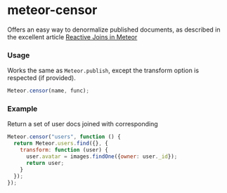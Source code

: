 # meteor-censor

Offers an easy way to denormalize published documents, as described in the excellent article [Reactive Joins in Meteor](https://www.discovermeteor.com/blog/reactive-joins-in-meteor/)

### Usage
Works the same as `Meteor.publish`, except the transform option is respected (if provided).

```javascript
Meteor.censor(name, func);
```

### Example
Return a set of user docs joined with corresponding 

```javascript
Meteor.censor("users", function () {
  return Meteor.users.find({}, {
    transform: function (user) {
      user.avatar = images.findOne({owner: user._id});
      return user;
    }
  });
});
```
